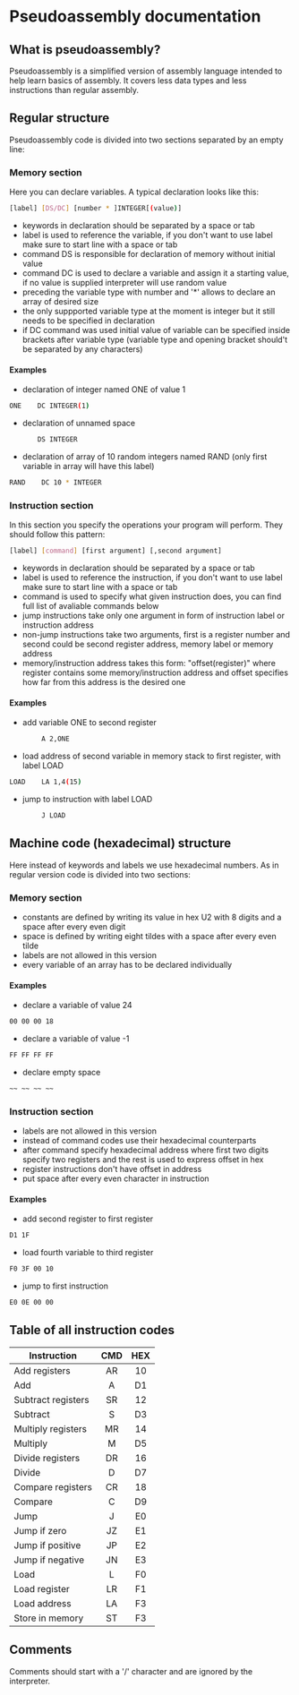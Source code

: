 # Pseudoassembly documentation

## What is pseudoassembly?

Pseudoassembly is a simplified version of assembly language intended to help learn basics of assembly. It covers less data types and less instructions than regular assembly.

## Regular structure
Pseudoassembly code is divided into two sections separated by an empty line:

### Memory section
Here you can declare variables. A typical declaration looks like this:
```sh
[label] [DS/DC] [number * ]INTEGER[(value)]
```
- keywords in declaration should be separated by a space or tab
- label is used to reference the variable, if you don't want to use label make sure to start line with a space or tab
- command DS is responsible for declaration of memory without initial value
- command DC is used to declare a variable and assign it a starting value, if no value is supplied interpreter will use random value
- preceding the variable type with number and '*' allows to declare an array of desired size
- the only suppported variable type at the moment is integer but it still needs to be specified in declaration
- if DC command was used initial value of variable can be specified inside brackets after variable type (variable type and opening bracket should't be separated by any characters)

#### Examples
 - declaration of integer named ONE of value 1
 ```sh
 ONE    DC INTEGER(1)
 ```
 - declaration of unnamed space
 ```sh
        DS INTEGER
 ```
 - declaration of array of 10 random integers named RAND (only first variable in array will have this label)
```sh
RAND    DC 10 * INTEGER
```

### Instruction section

In this section you specify the operations your program will perform. They should follow this pattern:
```sh
[label] [command] [first argument] [,second argument]
```
- keywords in declaration should be separated by a space or tab
- label is used to reference the instruction, if you don't want to use label make sure to start line with a space or tab
- command is used to specify what given instruction does, you can find full list of avaliable commands below
- jump instructions take only one argument in form of instruction label or instruction address 
- non-jump instructions take two arguments, first is a register number and second could be second register address, memory label or memory address
- memory/instruction address takes this form: "offset(register)" where register contains some  memory/instruction address and offset specifies how far from this address is the desired one 

#### Examples

- add variable ONE to second register
```sh
        A 2,ONE
```
- load address of second variable in memory stack to first register, with label LOAD
```sh
LOAD    LA 1,4(15)
```
- jump to instruction with label LOAD
```sh
        J LOAD
```

## Machine code (hexadecimal) structure

Here instead of keywords and labels we use hexadecimal numbers.
As in regular version code is divided into two sections:

### Memory section

- constants are defined by writing its value in hex U2 with 8 digits and a space after every even digit
- space is defined by writing eight tildes with a space after every even tilde
- labels are not allowed in this version
- every variable of an array has to be declared individually

#### Examples

- declare a variable of value 24
```sh
00 00 00 18
```
- declare a variable of value -1
```sh
FF FF FF FF
```
- declare empty space
```sh
~~ ~~ ~~ ~~
```

### Instruction section

- labels are not allowed in this version
- instead of command codes use their hexadecimal counterparts
- after command specify hexadecimal address where first two digits specify two registers and the rest is used to express offset in hex
- register instructions don't have offset in address
- put space after every even character in instruction

#### Examples

- add second register to first register
```sh
D1 1F
```

- load fourth variable to third register
```sh
F0 3F 00 10
```

- jump to first instruction
```sh
E0 0E 00 00
```

## Table of all instruction codes

|Instruction    |CMD    |HEX    |
|---------------|:-----:|:-----:|
|Add registers|AR|10|
|Add|A|D1|
|Subtract registers|SR|12|
|Subtract|S|D3|
|Multiply registers|MR|14|
|Multiply|M|D5|
|Divide registers|DR|16|
|Divide|D|D7|
|Compare registers|CR|18|
|Compare|C|D9|
|Jump|J|E0|
|Jump if zero|JZ|E1|
|Jump if positive|JP|E2|
|Jump if negative|JN|E3|
|Load|L|F0|
|Load register|LR|F1|
|Load address|LA|F3|
|Store in memory|ST|F3|

## Comments
Comments should start with a '/' character and are ignored by the interpreter.